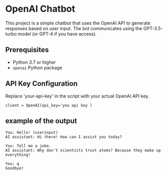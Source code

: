 # OpenAI Chatbot

This project is a simple chatbot that uses the OpenAI API to generate responses based on user input. The bot communicates using the GPT-3.5-turbo model (or GPT-4 if you have access).

## Prerequisites

- Python 3.7 or higher
- `openai` Python package

## API Key Configuration
Replace 'your-api-key' in the script with your actual OpenAI API key.
```
client = OpenAI(api_key='you api key )
```


## example of the output

```
You: Hello! (userinput)
AI assistant: Hi there! How can I assist you today?

You: Tell me a joke.
AI assistant: Why don't scientists trust atoms? Because they make up everything!

You: q
Goodbye!
```
